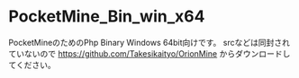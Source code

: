 # PocketMine_Bin_win_x64
PocketMineのためのPhp Binary Windows 64bit向けです。
srcなどは同封されていないので
https://github.com/Takesikaityo/OrionMine
からダウンロードしてください。

